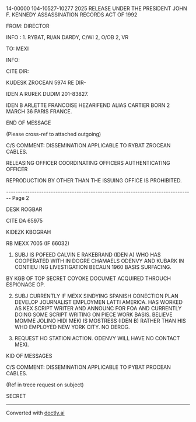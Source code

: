 14-00000
104-10527-10277 2025 RELEASE UNDER THE PRESIDENT JOHN F. KENNEDY ASSASSINATION RECORDS ACT OF 1992

FROM: DIRECTOR

INFO : 1. RYBAT, RI/AN DARDY, C/WI 2, O/OB 2, VR

TO: MEXI

INFO:

CITE DIR:

KUDESK ZROCEAN
5974
RE DIR-

IDEN A RUREK DUDIM 201-83827.

IDEN B ARLETTE FRANCOISE HEZARIFEND ALIAS CARTIER BORN 2 MARCH 36 PARIS FRANCE.

END OF MESSAGE

(Please cross-ref to attached outgoing)

C/S COMMENT: DISSEMINATION APPLICABLE TO RYBAT ZROCEAN CABLES.


RELEASING OFFICER
COORDINATING OFFICERS
AUTHENTICATING OFFICER

REPRODUCTION BY OTHER THAN THE ISSUING OFFICE IS PROHIBITED.


-------------------------------------------------------------------------------- Page 2

DESK ROGBAR

CITE DA 65975

KIDEZK KBOGRAH

RB MEXX 7005 (IF 66032)

1. SUBJ IS POFEED CALVIN E RAKEBRAND (IDEN A) WHO HAS COOPERATED WITH IN DOGRE CHAMAELS ODENVY AND KUBARK IN CONTIEU ING LIVESTIGATION BECAUN 1960 BASIS SURFACING.

BY KGB OF TOP SECRET COYOKE DOCUMET ACQUIRED THROUCH ESPIONAGE OP.

2. SUBJ CURRENTLY IF MEXX SINDYING SPANISH CONECTION PLAN DEVELOP JOURNALIST EMPLOYMEN LATTI AMERICA. HAS WORKED AS KEX SCRIPT WRITER AND ANNOUNC FOR FOA AND CURRENTLY DOING SOME SCRIPT WRITING ON PIECE WORK BASIS. BELIEVE MOMME JOLINO HIDI MEKI IS MOSTRESS (IDEN B) RATHER THAN HIS WHO EMPLOYED NEW YORK CITY. NO DEROG.

3. REQUEST HO STATION ACTION. ODENVY WILL HAVE NO CONTACT MEXI.

KID OF MESSAGES

C/S COMMENT: DISSEMINATION APPLICABLE TO PYBAT PROCEAN CABLES.

(Ref in trece request on subject)

SECRET


---
Converted with [doctly.ai](https://doctly.ai)